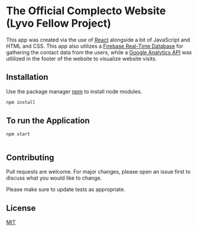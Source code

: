 # The Official Complecto Website (Lyvo Fellow Project)

This app was created via the use of [React](https://reactjs.org) alongside a bit of JavaScript and HTML and CSS. This app also utilizes a [Firebase Real-Time Database](https://firebase.google.com/docs/database) for gathering the contact data from the users, 
while a [Google Analytics API](https://developers.google.com/analytics/devguides/reporting/core/v4) was utlilized in the footer of the website to visualize website visits.

## Installation

Use the package manager [npm](https://www.npmjs.com/) to install node modules.

```bash
npm install
```

## To run the Application

```nodejs
npm start


```

## Contributing
Pull requests are welcome. For major changes, please open an issue first to discuss what you would like to change.

Please make sure to update tests as appropriate.

## License
[MIT](https://choosealicense.com/licenses/mit/)